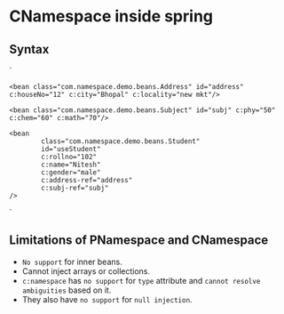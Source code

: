# CNamespace inside spring

## Syntax
`
    
    <bean class="com.namespace.demo.beans.Address" id="address" c:houseNo="12" c:city="Bhopal" c:locality="new mkt"/>

    <bean class="com.namespace.demo.beans.Subject" id="subj" c:phy="50" c:chem="60" c:math="70"/>

    <bean
            class="com.namespace.demo.beans.Student"
            id="useStudent"
            c:rollno="102"
            c:name="Nitesh"
            c:gender="male"
            c:address-ref="address"
            c:subj-ref="subj"
    />
`

## Limitations of PNamespace and CNamespace
- `No support` for inner beans.
- Cannot inject arrays or collections.
- `c:namespace` has `no support` for `type` attribute and `cannot resolve ambiguities` based on it.
- They also have `no support` for `null injection`.

